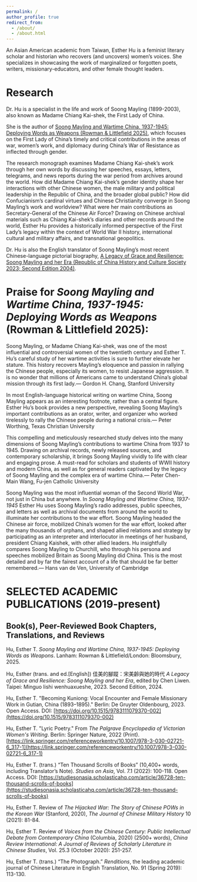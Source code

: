 ```yaml
---
permalink: /
author_profile: true
redirect_from: 
  - /about/
  - /about.html
---
```


An Asian American academic from Taiwan, Esther Hu is a feminist literary scholar and historian who recovers (and uncovers) women’s voices. She specializes in showcasing the work of marginalized or forgotten poets, writers, missionary-educators, and other female thought leaders.

Research
======
Dr. Hu is a specialist in the life and work of Soong Mayling (1899-2003), also known as Madame Chiang Kai-shek, the First Lady of China.

She is the author of [Soong Mayling and Wartime China, 1937-1945: Deploying Words as Weapons (Rowman & Littlefield 2025)](https://rowman.com/ISBN/9781666928617/Soong-Mayling-and-Wartime-China-1937-1945-Deploying-Words-as-Weapons), which focuses on the First Lady of China’s timely and critical contributions in the areas of war, women’s work, and diplomacy during China’s War of Resistance as inflected through gender.

The research monograph examines Madame Chiang Kai-shek’s work through her own words by discussing her speeches, essays, letters, telegrams, and news reports during the war period from archives around the world. How did Madame Chiang Kai-shek’s gender identity shape her interactions with other Chinese women, the male military and political leadership in the Republic of China, and the broader global public? How did Confucianism’s cardinal virtues and Chinese Christianity converge in Soong Mayling’s work and worldview? What were her main contributions as Secretary-General of the Chinese Air Force? Drawing on Chinese archival materials such as Chiang Kai-shek’s diaries and other records around the world, Esther Hu provides a historically informed perspective of the First Lady’s legacy within the context of World War II history, international cultural and military affairs, and transnational geopolitics. 

Dr. Hu is also the English translator of Soong Mayling’s most recent Chinese-language pictorial biography, [A Legacy of Grace and Resilience: Soong Mayling and her Era (Republic of China History and Culture Society 2023; Second Edition 2004)](http://www.rchcs.com.tw/bookdetail-1763.html).

Praise for <i>Soong Mayling and Wartime China, 1937-1945: Deploying Words as Weapons</i> (Rowman & Littlefield 2025):
======
Soong Mayling, or Madame Chiang Kai-shek, was one of the most influential and controversial women of the twentieth century and Esther T. Hu’s careful study of her wartime activities is sure to further elevate her stature. This history recovers Mayling’s eloquence and passion in rallying the Chinese people, especially its women, to resist Japanese aggression. It is no wonder that millions of Americans came to understand China’s global mission through its first lady.— Gordon H. Chang, Stanford University

In most English-language historical writing on wartime China, Soong Mayling appears as an interesting footnote, rather than a central figure. Esther Hu’s book provides a new perspective, revealing Soong Mayling’s important contributions as an orator, writer, and organizer who worked tirelessly to rally the Chinese people during a national crisis.— Peter Worthing, Texas Christian University

This compelling and meticulously researched study delves into the many dimensions of Soong Mayling’s contributions to wartime China from 1937 to 1945. Drawing on archival records, newly released sources, and contemporary scholarship, it brings Soong Mayling vividly to life with clear and engaging prose. A must-read for scholars and students of WWII history and modern China, as well as for general readers captivated by the legacy of Soong Mayling and the complex era of wartime China.— Peter Chen-Main Wang, Fu-jen Catholic University

Soong Mayling was the most influential woman of the Second World War, not just in China but anywhere. In <i>Soong Mayling and Wartime China, 1937-1945</i> Esther Hu uses Soong Mayling’s radio addresses, public speeches, and letters as well as archival documents from around the world to illuminate her contributions to the war effort. Soong Mayling headed the Chinese air force, mobilized China’s women for the war effort, looked after the many thousands of orphans, and shaped allied relations and strategy by participating as an interpreter and interlocutor in meetings of her husband, president Chiang Kaishek, with other allied leaders. Hu insightfully compares Soong Mayling to Churchill, who through his persona and speeches mobilized Britain as Soong Mayling did China. This is the most detailed and by far the fairest account of a life that should be far better remembered.— Hans van de Ven, University of Cambridge

SELECTED ACADEMIC PUBLICATIONS (2019-present)
======

Book(s), Peer-Reviewed Book Chapters, Translations, and Reviews
------
Hu, Esther T. <i>Soong Mayling and Wartime China, 1937-1945: Deploying Words as Weapons</i>. Lanham: Rowman & Littlefield/London: Bloomsbury, 2025.

Hu, Esther (trans. and ed.[English]) 佳美的腳蹤：宋美齡與她的時代 <i>A Legacy of Grace and Resilience: Soong Mayling and her Era</i>, edited by Chen Liwen. Taipei: Minguo lishi wenhuaxueshe, 2023. Second Edition, 2024.

Hu, Esther T. "Becoming Kuniong: Vocal Encounter and Female Missionary Work in Gutian, China (1893–1895)." Berlin: De Gruyter Oldenbourg, 2023. Open Access. DOI: [https://doi.org/10.1515/9783111079370-002](https://doi.org/10.1515/9783111079370-002)

Hu, Esther T. "Lyric Poetry." From <i>The Palgrave Encyclopedia of Victorian Women's Writing</i>. Berlin: Springer Nature, 2022 (Print). [https://link.springer.com/referenceworkentry/10.1007/978-3-030-02721-6_317-1](https://link.springer.com/referenceworkentry/10.1007/978-3-030-02721-6_317-1)

Hu, Esther T. (trans.) “Ten Thousand Scrolls of Books” (10,400+ words, including Translator’s Note).  <i>Studies on Asia</i>, Vol. 7.1 (2022): 100-118. Open Access. DOI: [https://studiesonasia.scholasticahq.com/article/36728-ten-thousand-scrolls-of-books](https://studiesonasia.scholasticahq.com/article/36728-ten-thousand-scrolls-of-books)

Hu, Esther T. Review of <i>The Hijacked War: The Story of Chinese POWs in the Korean War</i> (Stanford, 2020), <i>The Journal of Chinese Military History</i> 10 (2021): 81-84.

Hu, Esther T. Review of <i>Voices from the Chinese Century: Public Intellectual Debate from Contemporary China</i> (Columbia, 2020) (2500+ words), <i>China Review International: A Journal of Reviews of Scholarly Literature in Chinese Studies</i>, Vol. 25.3 (October 2020): 251-257.

Hu, Esther T. (trans.) “The Photograph.” <i>Renditions</i>, the leading academic journal of Chinese Literature in English Translation, No. 91 (Spring 2019): 113-130.




